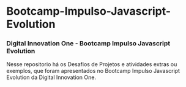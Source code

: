 # Bootcamp-Impulso-Javascript-Evolution

### Digital Innovation One - Bootcamp Impulso Javascript Evolution


Nesse repositorio há os Desafios de Projetos e atividades extras ou exemplos, que foram apresentados no Bootcamp Impulso Javascript Evolution da Digital Innovation One.
